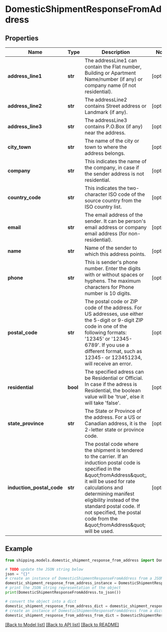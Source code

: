 # DomesticShipmentResponseFromAddress


## Properties

Name | Type | Description | Notes
------------ | ------------- | ------------- | -------------
**address_line1** | **str** | The addressLine1 can contain the Flat number, Building or Apartment Name/number (if any) or company name (if not residential). | [optional] 
**address_line2** | **str** | The addressLine2 contains Street address or Landmark (if any). | [optional] 
**address_line3** | **str** | The addressLine3 contains P.O.Box (if any) near the address. | [optional] 
**city_town** | **str** | The name of the city or town to where the address belongs. | [optional] 
**company** | **str** | This indicates the name of the company, in case if the sender address is not residential. | [optional] 
**country_code** | **str** | This indicates the two-character ISO code of the source country from the ISO country list. | [optional] 
**email** | **str** | The email address of the sender. It can be person&#39;s email address or company email address (for non-residential). | [optional] 
**name** | **str** | Name of the sender to which this address points. | [optional] 
**phone** | **str** | This is sender&#39;s phone number. Enter the digits with or without spaces or hyphens. The maximum characters for Phone number is 10 digits.  | [optional] 
**postal_code** | **str** | The postal code or ZIP code of the address. For US addresses, use either the 5-digit or 9-digit ZIP code in one of the following formats: &#39;12345&#39; or &#39;12345-6789&#39;. If you use a different format, such as 12345- or 123451234, will receive an error. | [optional] 
**residential** | **bool** | The specified adress can be Residential or Official. In case if the adress is Residential, the boolean value will be &#39;true&#39;, else it will take &#39;false&#39;. | [optional] 
**state_province** | **str** | The State or Province of the address. For a US or Canadian address, it is the 2-letter state or province code.  | [optional] 
**induction_postal_code** | **str** | The postal code where the shipment is tendered to the carrier. If an induction postal code is specified in the \&quot;fromAddress\&quot;, it will be used for rate calculations and determining manifest eligibility instead of the standard postal code. If not specified, the postal code from the \&quot;fromAddress\&quot; will be used. | [optional] 

## Example

```python
from shipping.models.domestic_shipment_response_from_address import DomesticShipmentResponseFromAddress

# TODO update the JSON string below
json = "{}"
# create an instance of DomesticShipmentResponseFromAddress from a JSON string
domestic_shipment_response_from_address_instance = DomesticShipmentResponseFromAddress.from_json(json)
# print the JSON string representation of the object
print(DomesticShipmentResponseFromAddress.to_json())

# convert the object into a dict
domestic_shipment_response_from_address_dict = domestic_shipment_response_from_address_instance.to_dict()
# create an instance of DomesticShipmentResponseFromAddress from a dict
domestic_shipment_response_from_address_from_dict = DomesticShipmentResponseFromAddress.from_dict(domestic_shipment_response_from_address_dict)
```
[[Back to Model list]](../README.md#documentation-for-models) [[Back to API list]](../README.md#documentation-for-api-endpoints) [[Back to README]](../README.md)


